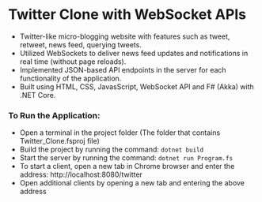 # Twitter Clone with WebSocket APIs

* Twitter-like micro-blogging website with features such as tweet, retweet, news feed, querying tweets.
* Utilized WebSockets to deliver news feed updates and notifications in real time (without page reloads).
* Implemented JSON-based API endpoints in the server for each functionality of the application.
* Built using HTML, CSS, JavasScript, WebSocket API and F# (Akka) with .NET Core.

### To Run the Application:
* Open a terminal in the  project folder (The folder that contains Twitter_Clone.fsproj file)
* Build the project by running the command: ```dotnet build```
* Start the server by running the command: ```dotnet run Program.fs```
* To start a client, open a new tab in Chrome browser and enter the address: http://localhost:8080/twitter
* Open additional clients by opening a new tab and entering the above address
